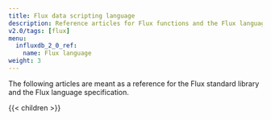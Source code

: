 ```yaml
---
title: Flux data scripting language
description: Reference articles for Flux functions and the Flux language specification.
v2.0/tags: [flux]
menu:
  influxdb_2_0_ref:
    name: Flux language
weight: 3
---
```


The following articles are meant as a reference for the Flux standard library and
the Flux language specification.

{{< children >}}
